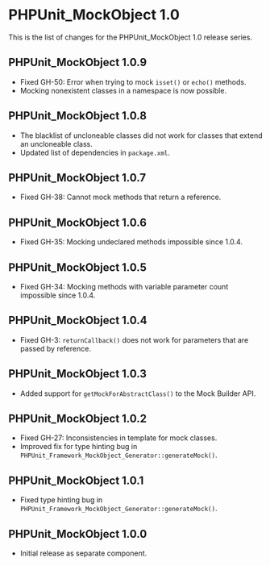 PHPUnit_MockObject 1.0
======================

This is the list of changes for the PHPUnit_MockObject 1.0 release series.

PHPUnit_MockObject 1.0.9
------------------------

* Fixed GH-50: Error when trying to mock `isset()` or `echo()` methods.
* Mocking nonexistent classes in a namespace is now possible.

PHPUnit_MockObject 1.0.8
------------------------

* The blacklist of uncloneable classes did not work for classes that extend an uncloneable class.
* Updated list of dependencies in `package.xml`.

PHPUnit_MockObject 1.0.7
------------------------

* Fixed GH-38: Cannot mock methods that return a reference.

PHPUnit_MockObject 1.0.6
------------------------

* Fixed GH-35: Mocking undeclared methods impossible since 1.0.4.

PHPUnit_MockObject 1.0.5
------------------------

* Fixed GH-34: Mocking methods with variable parameter count impossible since 1.0.4.

PHPUnit_MockObject 1.0.4
------------------------

* Fixed GH-3: `returnCallback()` does not work for parameters that are passed by reference.

PHPUnit_MockObject 1.0.3
------------------------

* Added support for `getMockForAbstractClass()` to the Mock Builder API.

PHPUnit_MockObject 1.0.2
------------------------

* Fixed GH-27: Inconsistencies in template for mock classes.
* Improved fix for type hinting bug in `PHPUnit_Framework_MockObject_Generator::generateMock()`.

PHPUnit_MockObject 1.0.1
------------------------

* Fixed type hinting bug in `PHPUnit_Framework_MockObject_Generator::generateMock()`.

PHPUnit_MockObject 1.0.0
------------------------

* Initial release as separate component.

